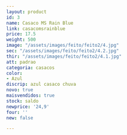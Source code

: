 ```yaml
---
layout: product
id: 3
name: Casaco MS Rain Blue
link: casacomsrainblue
price: 17.5
weight: 500
image: "/assets/images/feito/feito2/4.jpg"
sec: "/assets/images/feito/feito2/4.2.jpg"
thir: "/assets/images/feito/feito2/4.1.jpg"
att: padrao
categoria: casacos
color:
- Azul
discrip: azul casaco chuva
novo: true
maisvendidos: true
stock: saldo
newprice: '24,9'
four: ''
new: false

---
```

